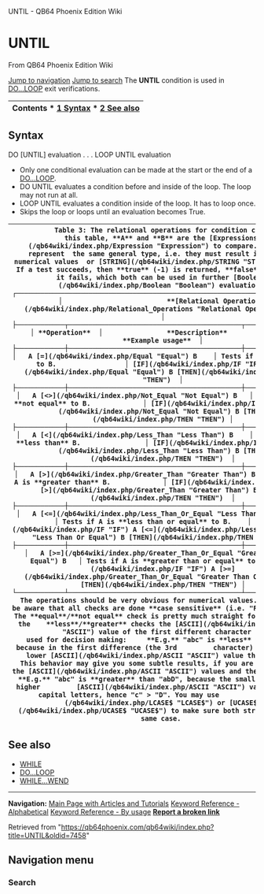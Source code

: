 


UNTIL - QB64 Phoenix Edition Wiki








# UNTIL



From QB64 Phoenix Edition Wiki



[Jump to navigation](#mw-head)
[Jump to search](#searchInput)
The **UNTIL** condition is used in [DO...LOOP](/qb64wiki/index.php/DO...LOOP "DO...LOOP") exit verifications.


  






| Contents * [1 Syntax](#Syntax) * [2 See also](#See_also) |
| --- |


## Syntax


DO [UNTIL] evaluation
.
.
.
LOOP UNTIL evaluation
  




* Only one conditional evaluation can be made at the start or the end of a [DO...LOOP](/qb64wiki/index.php/DO...LOOP "DO...LOOP").
* DO UNTIL evaluates a condition before and inside of the loop. The loop may not run at all.
* LOOP UNTIL evaluates a condition inside of the loop. It has to loop once.
* Skips the loop or loops until an evaluation becomes True.


  






| ```          Table 3: The relational operations for condition checking.   In this table, **A** and **B** are the [Expressions](/qb64wiki/index.php/Expression "Expression") to compare. Both must represent  the same general type, i.e. they must result into either numerical values  or [STRING](/qb64wiki/index.php/STRING "STRING") values. If a test succeeds, then **true** (-1) is returned, **false** (0)      if it fails, which both can be used in further [Boolean](/qb64wiki/index.php/Boolean "Boolean") evaluations.  ┌─────────────────────────────────────────────────────────────────────────┐  │                          **[Relational Operations](/qb64wiki/index.php/Relational_Operations "Relational Operations")**                          │  ├────────────┬───────────────────────────────────────────┬────────────────┤  │ **Operation**  │                **Description**                │ **Example usage**  │  ├────────────┼───────────────────────────────────────────┼────────────────┤  │   A [=](/qb64wiki/index.php/Equal "Equal") B    │ Tests if A is **equal** to B.                 │ [IF](/qb64wiki/index.php/IF "IF") A [=](/qb64wiki/index.php/Equal "Equal") B [THEN](/qb64wiki/index.php/THEN "THEN")  │  ├────────────┼───────────────────────────────────────────┼────────────────┤  │   A [<>](/qb64wiki/index.php/Not_Equal "Not Equal") B   │ Tests if A is **not equal** to B.             │ [IF](/qb64wiki/index.php/IF "IF") A [<>](/qb64wiki/index.php/Not_Equal "Not Equal") B [THEN](/qb64wiki/index.php/THEN "THEN") │  ├────────────┼───────────────────────────────────────────┼────────────────┤  │   A [<](/qb64wiki/index.php/Less_Than "Less Than") B    │ Tests if A is **less than** B.                │ [IF](/qb64wiki/index.php/IF "IF") A [<](/qb64wiki/index.php/Less_Than "Less Than") B [THEN](/qb64wiki/index.php/THEN "THEN")  │  ├────────────┼───────────────────────────────────────────┼────────────────┤  │   A [>](/qb64wiki/index.php/Greater_Than "Greater Than") B    │ Tests if A is **greater than** B.             │ [IF](/qb64wiki/index.php/IF "IF") A [>](/qb64wiki/index.php/Greater_Than "Greater Than") B [THEN](/qb64wiki/index.php/THEN "THEN")  │  ├────────────┼───────────────────────────────────────────┼────────────────┤  │   A [<=](/qb64wiki/index.php/Less_Than_Or_Equal "Less Than Or Equal") B   │ Tests if A is **less than or equal** to B.    │ [IF](/qb64wiki/index.php/IF "IF") A [<=](/qb64wiki/index.php/Less_Than_Or_Equal "Less Than Or Equal") B [THEN](/qb64wiki/index.php/THEN "THEN") │  ├────────────┼───────────────────────────────────────────┼────────────────┤  │   A [>=](/qb64wiki/index.php/Greater_Than_Or_Equal "Greater Than Or Equal") B   │ Tests if A is **greater than or equal** to B. │ [IF](/qb64wiki/index.php/IF "IF") A [>=](/qb64wiki/index.php/Greater_Than_Or_Equal "Greater Than Or Equal") B [THEN](/qb64wiki/index.php/THEN "THEN") │  └────────────┴───────────────────────────────────────────┴────────────────┘    The operations should be very obvious for numerical values. For strings    be aware that all checks are done **case sensitive** (i.e. "Foo" <> "foo").    The **equal**/**not equal** check is pretty much straight forward, but for the    **less**/**greater** checks the [ASCII](/qb64wiki/index.php/ASCII "ASCII") value of the first different character is                           used for decision making:     **E.g.** "abc" is **less** than "abd", because in the first difference (the 3rd         character) the "c" has a lower [ASCII](/qb64wiki/index.php/ASCII "ASCII") value than the "d".     This behavior may give you some subtle results, if you are not aware of                    the [ASCII](/qb64wiki/index.php/ASCII "ASCII") values and the written case:     **E.g.** "abc" is **greater** than "abD", because the small letters have higher         [ASCII](/qb64wiki/index.php/ASCII "ASCII") values than the capital letters, hence "c" > "D". You may use         [LCASE$](/qb64wiki/index.php/LCASE$ "LCASE$") or [UCASE$](/qb64wiki/index.php/UCASE$ "UCASE$") to make sure both strings have the same case.  ``` |
| --- |


  




## See also


* [WHILE](/qb64wiki/index.php/WHILE "WHILE")
* [DO...LOOP](/qb64wiki/index.php/DO...LOOP "DO...LOOP")
* [WHILE...WEND](/qb64wiki/index.php/WHILE...WEND "WHILE...WEND")


  






---


**Navigation:**
[Main Page with Articles and Tutorials](/qb64wiki/index.php/Main_Page "Main Page")
[Keyword Reference - Alphabetical](/qb64wiki/index.php/Keyword_Reference_-_Alphabetical "Keyword Reference - Alphabetical")
[Keyword Reference - By usage](/qb64wiki/index.php/Keyword_Reference_-_By_usage "Keyword Reference - By usage")
**[Report a broken link](https://qb64phoenix.com/forum/showthread.php?tid=2800)**  





Retrieved from "<https://qb64phoenix.com/qb64wiki/index.php?title=UNTIL&oldid=7458>"




## Navigation menu








### Search





















